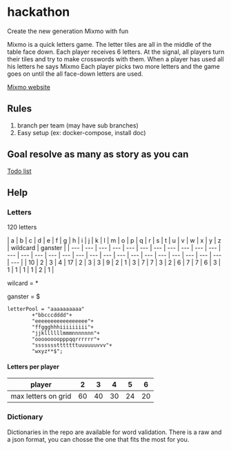 # hackathon
Create the new generation Mixmo with fun

Mixmo is a quick letters game.
The letter tiles are all in the middle of the table face down.
Each player receives 6 letters.
At the signal, all players turn their tiles and try to make crosswords with them.
When a player has used all his letters he says Mixmo
Each player picks two more letters and the game goes on until the all face-down letters are used.

[Mixmo website](http://mixmo.fr/MIXMO-jeu-de-lettres.htm)

## Rules
1. branch per team (may have sub branches)
2. Easy setup (ex: docker-compose, install doc)

## Goal resolve as many as story as you can

[Todo list](https://waffle.io/jlboes/hackathon)

## Help

### Letters

120 letters


| a | b | c | d | e | f | g | h | i | j | k | l | m | o | p | q | r | s | t | u | v | w | x | y | z | wildcard | ganster |
| --- | --- | --- | --- | --- | --- | --- | --- | --- | --- | --- | --- | --- | --- | --- | --- | --- | --- | --- | --- | --- | --- | --- | --- | --- | --- | --- | --- |
| 10 | 2 | 3 | 4 | 17 | 2 | 3 | 3 | 9 | 2 | 1 | 3 | 7 | 7 | 3 | 2 | 6 | 7 | 7 | 6 | 3 | 1 | 1 | 1 | 1 | 2 |  1 |


wilcard = *

ganster = $

```
letterPool = "aaaaaaaaaa"
        +"bbcccdddd"+
        "eeeeeeeeeeeeeeeee"+
        "ffggghhhiiiiiiiii"+
        "jjkllllllmmmnnnnnnn"+
        "oooooooopppqqrrrrrr"+
        "ssssssstttttttuuuuuuvvv"+
        "wxyz**$";
```



#### Letters per player

| player | 2 | 3 | 4 | 5 | 6 |
| --- |--- |--- |--- |--- |--- |
|max letters on grid | 60 | 40 | 30 | 24 | 20 |


### Dictionary

Dictionaries in the repo are available for word validation. There is a raw and a json format, you can chosse the one that fits the most for you.

